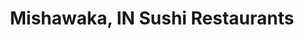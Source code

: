---
layout: city
title: Mishawaka, IN Sushi Restaurants
permalink: /indiana/mishawaka/
stateAbbr: IN
stateName: Indiana
cityName: Mishawaka

---